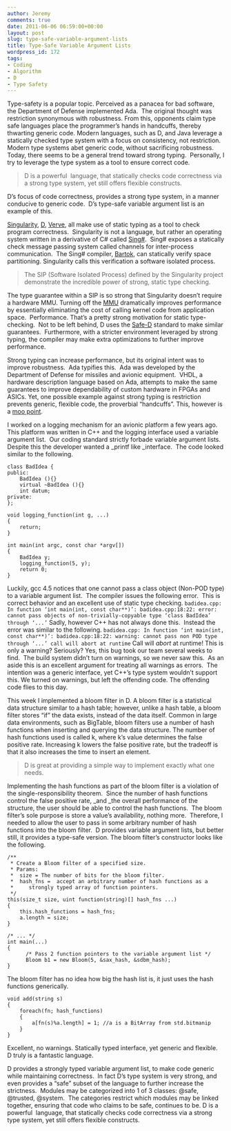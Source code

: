 ```yaml
---
author: Jeremy
comments: true
date: 2011-06-06 06:59:00+00:00
layout: post
slug: type-safe-variable-argument-lists
title: Type-Safe Variable Argument Lists
wordpress_id: 172
tags:
- Coding
- Algorithm
- D
- Type Safety
---
```


Type-safety is a popular topic. Perceived as a panacea for bad software, the Department of Defense implemented Ada.  The original thought was restriction synonymous with robustness. From this, opponents claim type safe languages place the programmer’s hands in handcuffs, thereby thwarting generic code. Modern languages, such as D, and Java leverage a statically checked type system with a focus on consistency, not restriction.  Modern type systems abet generic code, without sacrificing robustness.  Today, there seems to be a general trend toward strong typing.  Personally, I try to leverage the type system as a tool to ensure correct code.


<blockquote>D is a powerful  language, that statically checks code correctness via a strong type system, yet still offers flexible constructs.</blockquote>


D’s focus of code correctness, provides a strong type system, in a manner conducive to generic code.  D’s type-safe variable argument list is an example of this.<!--more-->

[Singularity](http://research.microsoft.com/en-us/projects/singularity/), [D](http://www.d-programming-language.org), [Verve](http://channel9.msdn.com/Shows/Going+Deep/Verve-A-Type-Safe-Operating-System), all make use of static typing as a tool to check program correctness.  Singularity is not a language, but rather an operating system written in a derivative of C# called [Sing#](http://en.wikipedia.org/wiki/Sing_Sharp).  Sing# exposes a statically check message passing system called channels for inter-process communication.  The Sing# compiler, [Bartok](http://en.wikipedia.org/wiki/Bartok_%28compiler%29), can statically verify space partitioning. Singularity calls this verification a software isolated process.


<blockquote>The SIP (Software Isolated Process) defined by the Singularity project demonstrate the incredible power of strong, static type checking.</blockquote>


The type guarantee within a SIP is so strong that Singularity doesn’t require a hardware MMU. Turning off the [MMU](http://en.wikipedia.org/wiki/Memory_management_unit) dramatically improves performance by essentially eliminating the cost of calling kernel code from application space.  Performance. That’s a pretty strong motivation for static type-checking.  Not to be left behind, D uses the [Safe-D](http://www.d-programming-language.org/safed.html) standard to make similar guarantees.  Furthermore, with a stricter environment leveraged by strong typing, the compiler may make extra optimizations to further improve performance.

Strong typing can increase performance, but its original intent was to improve robustness.  Ada typifies this.  Ada was developed by the Department of Defense for missiles and avionic equipment.  VHDL, a hardware description language based on Ada, attempts to make the same guarantees to improve dependability of custom hardware in FPGAs and ASICs. Yet, one possible example against strong typing is restriction prevents generic, flexible code, the proverbial “handcuffs”. This, however is a [moo point](http://www.urbandictionary.com/define.php?term=moo+point).

I worked on a logging mechanism for an avionic platform a few years ago.  This platform was written in C++ and the logging interface used a variable argument list.  Our coding standard strictly forbade variable argument lists. Despite this the developer wanted a _printf like _interface.  The code looked similar to the following.

    
    class BadIdea {
    public:
        BadIdea (){}
        virtual ~BadIdea (){}
        int datum;
    private:
    };
    
    void logging_function(int g, ...)
    {
        return;
    }
    
    int main(int argc, const char *argv[])
    {
        BadIdea y;
        logging_function(5, y);
        return 0;
    }


Luckily, gcc 4.5 notices that one cannot pass a class object (Non-POD type) to a variable argument list.  The compiler issues the following error.  This is correct behavior and an excellent use of static type checking.
`badidea.cpp: In function ‘int main(int, const char**)’:
badidea.cpp:18:22: error: cannot pass objects of non-trivially-copyable type
‘class BadIdea’ through ‘...’`
Sadly, however C++ has not always done this.  Instead the error was similar to the following.
`badidea.cpp: In function ‘int main(int, const char**)’:
badidea.cpp:18:22: warning: cannot pass non POD type through ‘...’
call will abort at runtime`
Call will _abort_ at runtime! This is only a warning? Seriously? Yes, this bug took our team several weeks to find.  The build system didn’t turn on warnings, so we never saw this.  As an aside this is an excellent argument for treating all warnings as errors.  The intention was a generic interface, yet C++’s type system wouldn’t support this. We turned on warnings, but left the offending code. The offending code flies to this day.

This week I implemented a bloom filter in D. A bloom filter is a statistical data structure similar to a hash table; however, unlike a hash table, a bloom filter stores “if” the data exists, instead of the data itself. Common in large data environments, such as BigTable, bloom filters use a number of hash functions when inserting and querying the data structure. The number of hash functions used is called k, where k’s value determines the false positive rate. Increasing k lowers the false positive rate, but the tradeoff is that it also increases the time to insert an element.


<blockquote>D is great at providing a simple way to implement exactly what one needs.</blockquote>


Implementing the hash functions as part of the bloom filter is a violation of the single-responsibility theorem.  Since the number of hash functions control the false positive rate, _and _the overall performance of the structure, the user should be able to control the hash functions.  The bloom filter’s sole purpose is store a value’s availability, nothing more.  Therefore, I needed to allow the user to pass in some arbitrary number of hash functions into the bloom filter.  D provides variable argument lists, but better still, it provides a type-safe version. The bloom filter’s constructor looks like the following.

    
    /**
     * Create a Bloom filter of a specified size.
     * Params:
     *	size = The number of bits for the bloom filter.
     *	hash_fns =	accept an arbitrary number of hash functions as a
     *     strongly typed array of function pointers.
     */
    this(size_t size, uint function(string)[] hash_fns ...)
    {
        this.hash_functions = hash_fns;
        a.length = size;
    }
    
    /* ... */
    int main(...)
    {
          /* Pass 2 function pointers to the variable argument list */
          Bloom b1 = new Bloom(5, &sax_hash, &sdbm_hash);
    }


The bloom filter has no idea how big the hash list is, it just uses the hash functions generically.

    
    void add(string s)
    {
        foreach(fn; hash_functions)
        {
            a[fn(s)%a.length] = 1; //a is a BitArray from std.bitmanip
        }
    }


Excellent, no warnings. Statically typed interface, yet generic and flexible.  D truly is a fantastic language.

D provides a strongly typed variable argument list, to make code generic while maintaining correctness.  In fact D’s type system is very strong, and even provides a “safe” subset of the language to further increase the strictness.  Modules may be categorized into 1 of 3 classes: @safe, @trusted, @system.  The categories restrict which modules may be linked together, ensuring that code who claims to be safe, continues to be. D is a powerful  language, that statically checks code correctness via a strong type system, yet still offers flexible constructs.
